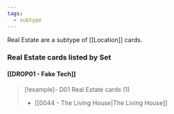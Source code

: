 ```yaml
---
tags:
  - subtype
---
```

Real Estate are a subtype of [[Location]] cards.


### Real Estate cards listed by Set

#### [[DROP01 - Fake Tech]]  

> [!example]- D01 Real Estate cards (1)
>  - [[0044 - The Living House|The Living House]]


